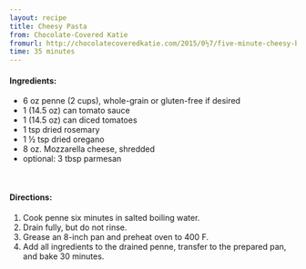 ```yaml
---
layout: recipe
title: Cheesy Pasta
from: Chocolate-Covered Katie
fromurl: http://chocolatecoveredkatie.com/2015/0½7/five-minute-cheesy-baked-pasta-casserole/
time: 35 minutes
---
```


####  Ingredients:

* 6 oz penne (2 cups), whole-grain or gluten-free if desired
* 1 (14.5 oz) can tomato sauce
* 1 (14.5 oz) can diced tomatoes
* 1 tsp dried rosemary
* 1 ½ tsp dried oregano
* 8 oz. Mozzarella cheese, shredded
* optional: 3 tbsp parmesan

<br>

####  Directions:

1. Cook penne six minutes in salted boiling water. 
2. Drain fully, but do not rinse. 
3. Grease an 8-inch pan and preheat oven to 400 F. 
4. Add all ingredients to the drained penne, transfer to the prepared pan, and bake 30 minutes.
